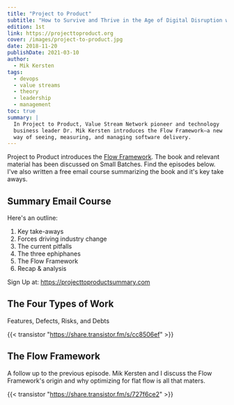 ```yaml
---
title: "Project to Product"
subtitle: "How to Survive and Thrive in the Age of Digital Disruption with the Flow Framework"
edition: 1st
link: https://projecttoproduct.org
cover: /images/project-to-product.jpg
date: 2018-11-20
publishDate: 2021-03-10
author:
  - Mik Kersten
tags:
  - devops
  - value streams
  - theory
  - leadership
  - management
toc: true
summary: |
  In Project to Product, Value Stream Network pioneer and technology
  business leader Dr. Mik Kersten introduces the Flow Framework―a new
  way of seeing, measuring, and managing software delivery.
---
```


Project to Product introduces the [Flow Framework][]. The book and
relevant material has been discussed on Small Batches. Find the
episodes below. I've also written a free email course summarizing the
book and it's key take aways.

## Summary Email Course

Here's an outline:

1. Key take-aways
1. Forces driving industry change
1. The current pitfalls
1. The three ephiphanes
1. The Flow Framework
1. Recap & analysis

Sign Up at: https://projecttoproductsummary.com

## The Four Types of Work

Features, Defects, Risks, and Debts

{{< transistor "https://share.transistor.fm/s/cc8506ef" >}}

## The Flow Framework

A follow up to the previous episode. Mik Kersten and I discuss the
Flow Framework's origin and why optimizing for flat flow is all that
maters.

{{< transistor "https://share.transistor.fm/s/727f6ce2" >}}

[flow framework]: https://flowframework.org

